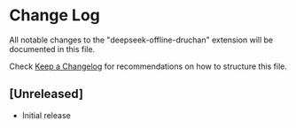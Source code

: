 # Change Log

All notable changes to the "deepseek-offline-druchan" extension will be documented in this file.

Check [Keep a Changelog](http://keepachangelog.com/) for recommendations on how to structure this file.

## [Unreleased]

- Initial release